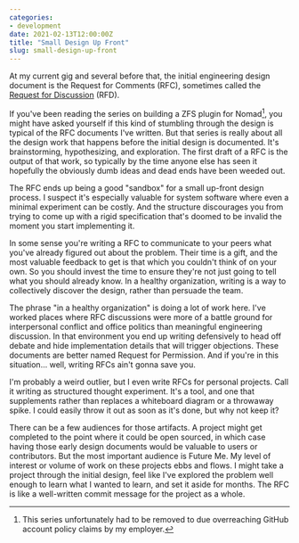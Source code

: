 ```yaml
---
categories:
- development
date: 2021-02-13T12:00:00Z
title: "Small Design Up Front"
slug: small-design-up-front
---
```


At my current gig and several before that, the initial engineering
design document is the Request for Comments (RFC), sometimes called
the [Request for Discussion](https://github.com/joyent/rfd) (RFD).

If you've been reading the series on building a ZFS plugin for Nomad[^1],
you might have asked yourself if this kind of stumbling through the
design is typical of the RFC documents I've written. But that series
is really about all the design work that happens before the initial
design is documented. It's brainstorming, hypothesizing, and
exploration. The first draft of a RFC is the output of that work, so
typically by the time anyone else has seen it hopefully the obviously
dumb ideas and dead ends have been weeded out.

The RFC ends up being a good "sandbox" for a small up-front design
process. I suspect it's especially valuable for system software where
even a minimal experiment can be costly. And the structure discourages
you from trying to come up with a rigid specification that's doomed to
be invalid the moment you start implementing it.

In some sense you're writing a RFC to communicate to your peers what
you've already figured out about the problem. Their time is a gift,
and the most valuable feedback to get is that which you couldn't think
of on your own. So you should invest the time to ensure they're not
just going to tell what you should already know. In a healthy
organization, writing is a way to collectively discover the design,
rather than persuade the team.

The phrase "in a healthy organization" is doing a lot of work
here. I've worked places where RFC discussions were more of a battle
ground for interpersonal conflict and office politics than meaningful
engineering discussion. In that environment you end up writing
defensively to head off debate and hide implementation details that
will trigger objections. These documents are better named Request for
Permission. And if you're in this situation... well, writing RFCs ain't
gonna save you.

I'm probably a weird outlier, but I even write RFCs for personal
projects. Call it writing as structured thought experiment. It's a
tool, and one that supplements rather than replaces a whiteboard
diagram or a throwaway spike. I could easily throw it out as soon as
it's done, but why not keep it?

There can be a few audiences for those artifacts. A project might get
completed to the point where it could be open sourced, in which case
having those early design documents would be valuable to users or
contributors. But the most important audience is Future Me. My level
of interest or volume of work on these projects ebbs and flows. I
might take a project through the initial design, feel like I've
explored the problem well enough to learn what I wanted to learn, and
set it aside for months. The RFC is like a well-written commit message
for the project as a whole.

[^1]: This series unfortunately had to be removed to due overreaching
    GitHub account policy claims by my employer.
